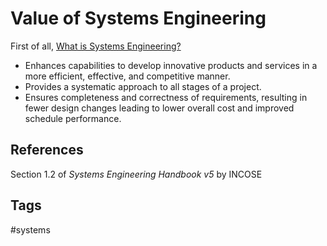 # Value of Systems Engineering

First of all, [What is Systems Engineering?](../202201080221)  
* Enhances capabilities to develop innovative products and services in a more efficient, effective, and competitive manner.  
* Provides a systematic approach to all stages of a project.  
* Ensures completeness and correctness of requirements, resulting in fewer design changes leading to lower overall cost and improved schedule performance.  

## References
Section 1.2 of *Systems Engineering Handbook v5* by INCOSE  

## Tags
#systems
